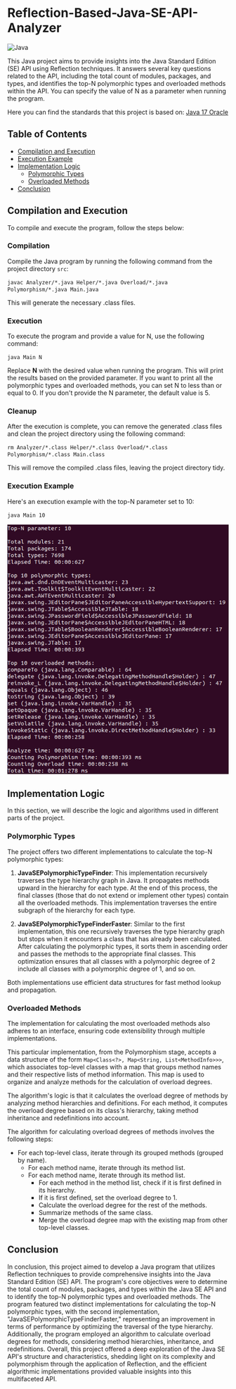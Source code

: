# Reflection-Based-Java-SE-API-Analyzer

![Java](https://img.shields.io/badge/Java-17-brightgreen)

This Java project aims to provide insights into the Java Standard Edition (SE) API using Reflection techniques. It answers several key questions related to the API, including the total count of modules, packages, and types, and identifies the top-N polymorphic types and overloaded methods within the API. You can specify the value of N as a parameter when running the program.

Here you can find the standards that this project is based on: [Java 17 Oracle](https://docs.oracle.com/en/java/javase/17/docs/api/)

## Table of Contents

- [Compilation and Execution](#compilation-and-execution)
- [Execution Example](#execution-example)
- [Implementation Logic](#implementation-logic)
  - [Polymorphic Types](#polymorphic-types)
  - [Overloaded Methods](#overloaded-methods)
- [Conclusion](#conclusion)

## Compilation and Execution

To compile and execute the program, follow the steps below:

### Compilation

Compile the Java program by running the following command from the project directory `src`:

```shell
javac Analyzer/*.java Helper/*.java Overload/*.java Polymorphism/*.java Main.java
```
This will generate the necessary .class files.

### Execution
To execute the program and provide a value for N, use the following command:

```shell
java Main N
```
Replace **N** with the desired value when running the program. This will print the results based on the provided parameter. If you want to print all the polymorphic types and overloaded methods, you can set N to less than or equal to 0. If you don't provide the N parameter, the default value is 5.

### Cleanup
After the execution is complete, you can remove the generated .class files and clean the project directory using the following command:

```shell
rm Analyzer/*.class Helper/*.class Overload/*.class Polymorphism/*.class Main.class
```
This will remove the compiled .class files, leaving the project directory tidy.

### Execution Example

Here's an execution example with the top-N parameter set to 10:

```shell
java Main 10
```

![Execution example](https://github.com/GiannisKalopisis/Reflection-Based-Java-SE-API-Analyzer/blob/master/images/execution_example.png)


## Implementation Logic
In this section, we will describe the logic and algorithms used in different parts of the project.

### Polymorphic Types
The project offers two different implementations to calculate the top-N polymorphic types:

1. **JavaSEPolymorphicTypeFinder**: This implementation recursively traverses the type hierarchy graph in Java. It propagates methods upward in the hierarchy for each type. At the end of this process, the final classes (those that do not extend or implement other types) contain all the overloaded methods. This implementation traverses the entire subgraph of the hierarchy for each type.

2. **JavaSEPolymorphicTypeFinderFaster**: Similar to the first implementation, this one recursively traverses the type hierarchy graph but stops when it encounters a class that has already been calculated. After calculating the polymorphic types, it sorts them in ascending order and passes the methods to the appropriate final classes. This optimization ensures that all classes with a polymorphic degree of 2 include all classes with a polymorphic degree of 1, and so on.

Both implementations use efficient data structures for fast method lookup and propagation.

### Overloaded Methods
The implementation for calculating the most overloaded methods also adheres to an interface, ensuring code extensibility through multiple implementations.

This particular implementation, from the Polymorphism stage, accepts a data structure of the form ```Map<Class<?>, Map<String, List<MethodInfo>>>```, which associates top-level classes with a map that groups method names and their respective lists of method information. This map is used to organize and analyze methods for the calculation of overload degrees. 

The algorithm's logic is that it calculates the overload degree of methods by analyzing method hierarchies and definitions. For each method, it computes the overload degree based on its class's hierarchy, taking method inheritance and redefinitions into account.

The algorithm for calculating overload degrees of methods involves the following steps:

- For each top-level class, iterate through its grouped methods (grouped by name).
    - For each method name, iterate through its method list.
    - For each method name, iterate through its method list.
        - For each method in the method list, check if it is first defined in its hierarchy.
        - If it is first defined, set the overload degree to 1.
        - Calculate the overload degree for the rest of the methods.
        - Summarize methods of the same class.
        - Merge the overload degree map with the existing map from other top-level classes.


## Conclusion

In conclusion, this project aimed to develop a Java program that utilizes Reflection techniques to provide comprehensive insights into the Java Standard Edition (SE) API. The program's core objectives were to determine the total count of modules, packages, and types within the Java SE API and to identify the top-N polymorphic types and overloaded methods. The program featured two distinct implementations for calculating the top-N polymorphic types, with the second implementation, "JavaSEPolymorphicTypeFinderFaster," representing an improvement in terms of performance by optimizing the traversal of the type hierarchy. Additionally, the program employed an algorithm to calculate overload degrees for methods, considering method hierarchies, inheritance, and redefinitions. Overall, this project offered a deep exploration of the Java SE API's structure and characteristics, shedding light on its complexity and polymorphism through the application of Reflection, and the efficient algorithmic implementations provided valuable insights into this multifaceted API.

